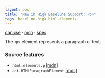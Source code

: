 ```yaml
---
layout: post
title: "New in High Baseline Support: <p>"
tags: baseline-high html-elements
---
```


[caniuse](https://caniuse.com/?search=p) · [mdn](https://developer.mozilla.org/en-US/search?q=<p>) · [spec](https://html.spec.whatwg.org/multipage/grouping-content.html#the-p-element)

The `<p>` element represents a paragraph of text.

### Source features

- ``html.elements.p`` [[mdn]](https://developer.mozilla.org/en-US/search?q=html.elements.p)
- ``api.HTMLParagraphElement`` [[mdn]](https://developer.mozilla.org/en-US/search?q=api.HTMLParagraphElement)
